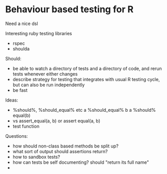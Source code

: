 Behaviour based testing for R
==============================

Need a nice dsl

Interesting ruby testing libraries
* rspec
* shoulda
  
Should:
* be able to watch a directory of tests and a directory of code, and rerun tests whenever either changes
* describe strategy for testing that integrates with usual R testing cycle, but can also be run independently
* be fast
  
Ideas:
* %should%, %should_equal% etc
    a %should_equal% b
    a %should% equal(b)
* vs assert_equal(a, b) or assert equal(a, b)
* test function
      
Questions:
* how should non-class based methods be split up?
* what sort of output should assertions return?
* how to sandbox tests?
* how can tests be self documenting?   should "return its full name"
* 